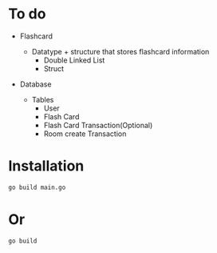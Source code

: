 # To do

- Flashcard  
    + Datatype + structure that stores flashcard information 
        + Double Linked List
        + Struct
    
-  Database
    + Tables
        + User
        + Flash Card
        + Flash Card Transaction(Optional)
        + Room create Transaction 

# Installation
```bash 
go build main.go
```
# Or

```bash
go build
```
